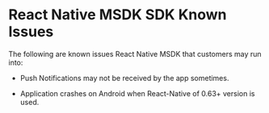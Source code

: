# React Native MSDK SDK Known Issues

The following are known issues React Native MSDK that customers may run into:

* Push Notifications may not be received by the app sometimes.

* Application crashes on Android when React-Native of 0.63+ version is used. 
